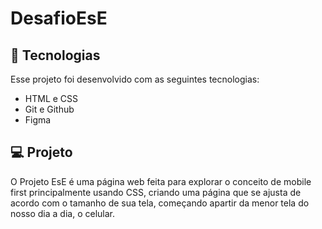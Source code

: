 # DesafioEsE
## 🚀 Tecnologias

Esse projeto foi desenvolvido com as seguintes tecnologias:

- HTML e CSS
- Git e Github
- Figma

## 💻 Projeto

O Projeto EsE é uma página web feita para explorar o conceito de mobile first principalmente usando CSS, criando uma página que se ajusta de acordo com o tamanho de sua tela, começando apartir da menor tela do nosso dia a dia, o celular.
